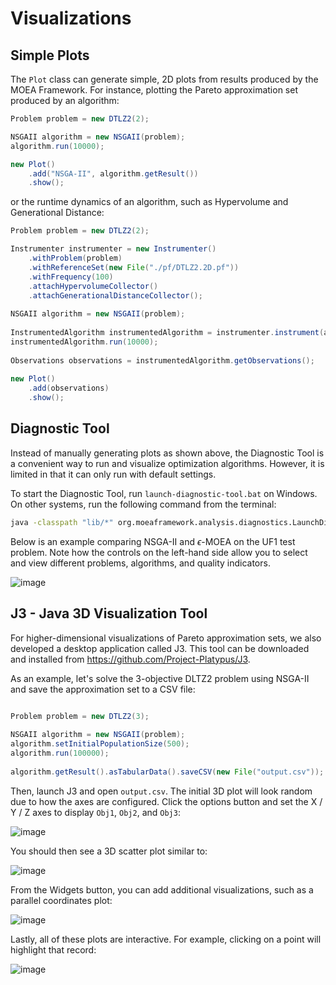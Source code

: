 # Visualizations

## Simple Plots

The `Plot` class can generate simple, 2D plots from results produced by the MOEA Framework.  For instance,
plotting the Pareto approximation set produced by an algorithm:

<!-- java:examples/org/moeaframework/examples/plots/PlotApproximationSet.java [31:38] -->

```java
Problem problem = new DTLZ2(2);

NSGAII algorithm = new NSGAII(problem);
algorithm.run(10000);

new Plot()
	.add("NSGA-II", algorithm.getResult())
	.show();
```

or the runtime dynamics of an algorithm, such as Hypervolume and Generational Distance:

<!-- java:examples/org/moeaframework/examples/plots/PlotRuntimeDynamics.java [36:54] -->

```java
Problem problem = new DTLZ2(2);

Instrumenter instrumenter = new Instrumenter()
    .withProblem(problem)
    .withReferenceSet(new File("./pf/DTLZ2.2D.pf"))
    .withFrequency(100)
    .attachHypervolumeCollector()
    .attachGenerationalDistanceCollector();
		
NSGAII algorithm = new NSGAII(problem);
		
InstrumentedAlgorithm instrumentedAlgorithm = instrumenter.instrument(algorithm);
instrumentedAlgorithm.run(10000);
		
Observations observations = instrumentedAlgorithm.getObservations();
		
new Plot()
    .add(observations)
    .show();
```

## Diagnostic Tool

Instead of manually generating plots as shown above, the Diagnostic Tool is a convenient way to run and visualize optimization algorithms.
However, it is limited in that it can only run with default settings.

To start the Diagnostic Tool, run `launch-diagnostic-tool.bat` on Windows.  On other systems, run the following command from the terminal:

<!-- bash:auxiliary/windows/launch-diagnostic-tool.bat [2:2] -->

```bash
java -classpath "lib/*" org.moeaframework.analysis.diagnostics.LaunchDiagnosticTool
```

Below is an example comparing NSGA-II and $\epsilon$-MOEA on the UF1 test problem.  Note how the controls on the left-hand side allow you
to select and view different problems, algorithms, and quality indicators.

![image](https://user-images.githubusercontent.com/2496211/202853310-2e41b809-7997-4b30-865a-cd4fce2ed36f.png)

## J3 - Java 3D Visualization Tool

For higher-dimensional visualizations of Pareto approximation sets, we also developed a desktop application called J3.
This tool can be downloaded and installed from https://github.com/Project-Platypus/J3.

As an example, let's solve the 3-objective DLTZ2 problem using NSGA-II and save the approximation set to a CSV file:

```java

Problem problem = new DTLZ2(3);
		
NSGAII algorithm = new NSGAII(problem);
algorithm.setInitialPopulationSize(500);
algorithm.run(100000);
		
algorithm.getResult().asTabularData().saveCSV(new File("output.csv"));
```

Then, launch J3 and open `output.csv`.  The initial 3D plot will look random due to how the axes are configured.
Click the options button and set the X / Y / Z axes to display `Obj1`, `Obj2`, and `Obj3`:

![image](https://github.com/MOEAFramework/MOEAFramework/assets/2496211/b0872934-c7b7-4ca3-9925-e168e6d86383)

You should then see a 3D scatter plot similar to:

![image](https://github.com/MOEAFramework/MOEAFramework/assets/2496211/4cd9fb04-1ea6-4cc1-88b7-c71f7a0549e5)

From the Widgets button, you can add additional visualizations, such as a parallel coordinates plot:

![image](https://github.com/MOEAFramework/MOEAFramework/assets/2496211/4671727f-d966-4749-9e41-735d579ebf20)

Lastly, all of these plots are interactive.  For example, clicking on a point will highlight that record:

![image](https://github.com/MOEAFramework/MOEAFramework/assets/2496211/a93b8612-bbcb-41c8-ba98-f5df9e1ef845)
